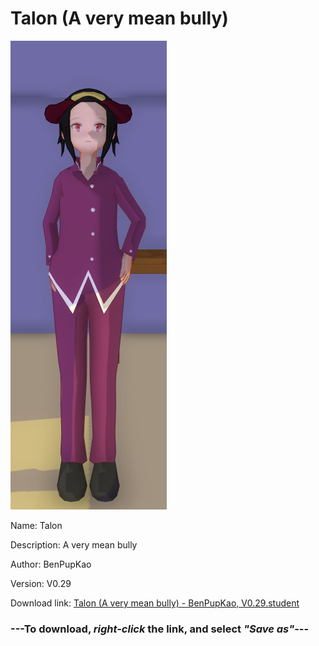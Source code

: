 # Talon (A very mean bully)

<img src = "https://raw.githubusercontent.com/Arbiter1223/Daigaku-Gurashi-Custom-Students/master/Students/Files/Talon%20(A%20very%20mean%20bully).png">

Name: Talon

Description: A very mean bully

Author: BenPupKao

Version: V0.29

Download link: <a href="https://raw.githubusercontent.com/Arbiter1223/Daigaku-Gurashi-Custom-Students/master/Students/Files/Talon%20(A%20very%20mean%20bully)%20-%20BenPupKao%2C%20V0.29.student">Talon (A very mean bully) - BenPupKao, V0.29.student</a>

### ---**To download, _right-click_ the link, and select _"Save as"_**---

